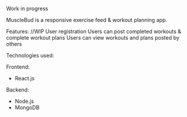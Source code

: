 Work in progress

MuscleBud is a responsive exercise feed & workout planning app.

Features:
//WIP
User registration
Users can post completed workouts & complete workout plans
Users can view workouts and plans posted by others

Technologies used:

Frontend:

- React.js

Backend:

- Node.js
- MongoDB
